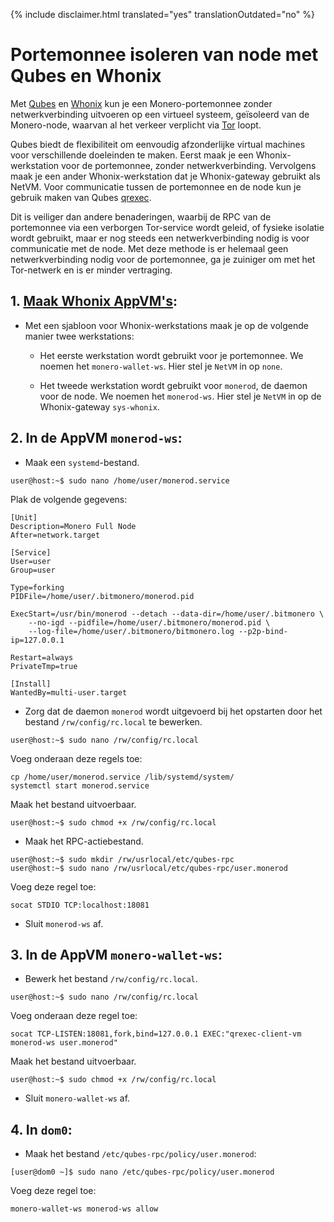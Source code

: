 {% include disclaimer.html translated="yes" translationOutdated="no" %}

# Portemonnee isoleren van node met Qubes en Whonix

Met [Qubes](https://qubes-os.org) en [Whonix](https://whonix.org) kun je een Monero-portemonnee zonder netwerkverbinding uitvoeren op een virtueel systeem, geïsoleerd van de Monero-node, waarvan al het verkeer verplicht via [Tor](https://torproject.org) loopt.

Qubes biedt de flexibiliteit om eenvoudig afzonderlijke virtual machines voor verschillende doeleinden te maken. Eerst maak je een Whonix-werkstation voor de portemonnee, zonder netwerkverbinding. Vervolgens maak je een ander Whonix-werkstation dat je Whonix-gateway gebruikt als NetVM. Voor communicatie tussen de portemonnee en de node kun je gebruik maken van Qubes [qrexec](https://www.qubes-os.org/doc/qrexec3/).

Dit is veiliger dan andere benaderingen, waarbij de RPC van de portemonnee via een verborgen Tor-service wordt geleid, of fysieke isolatie wordt gebruikt, maar er nog steeds een netwerkverbinding nodig is voor communicatie met de node. Met deze methode is er helemaal geen netwerkverbinding nodig voor de portemonnee, ga je zuiniger om met het Tor-netwerk en is er minder vertraging.


## 1. [Maak Whonix AppVM's](https://www.whonix.org/wiki/Qubes/Install):

+ Met een sjabloon voor Whonix-werkstations maak je op de volgende manier twee werkstations:

  - Het eerste werkstation wordt gebruikt voor je portemonnee. We noemen het `monero-wallet-ws`. Hier stel je `NetVM` in op `none`.

  - Het tweede werkstation wordt gebruikt voor `monerod`, de daemon voor de node. We noemen het `monerod-ws`. Hier stel je `NetVM` in op de Whonix-gateway `sys-whonix`.

## 2. In de AppVM `monerod-ws`:

+ Maak een `systemd`-bestand.

```
user@host:~$ sudo nano /home/user/monerod.service
```

Plak de volgende gegevens:

```
[Unit]
Description=Monero Full Node
After=network.target

[Service]
User=user
Group=user

Type=forking
PIDFile=/home/user/.bitmonero/monerod.pid

ExecStart=/usr/bin/monerod --detach --data-dir=/home/user/.bitmonero \
    --no-igd --pidfile=/home/user/.bitmonero/monerod.pid \
    --log-file=/home/user/.bitmonero/bitmonero.log --p2p-bind-ip=127.0.0.1

Restart=always
PrivateTmp=true

[Install]
WantedBy=multi-user.target
```

+ Zorg dat de daemon `monerod` wordt uitgevoerd bij het opstarten door het bestand `/rw/config/rc.local` te bewerken.

```
user@host:~$ sudo nano /rw/config/rc.local
```

Voeg onderaan deze regels toe:

```
cp /home/user/monerod.service /lib/systemd/system/
systemctl start monerod.service
```

Maak het bestand uitvoerbaar.

```
user@host:~$ sudo chmod +x /rw/config/rc.local
```

+ Maak het RPC-actiebestand.

```
user@host:~$ sudo mkdir /rw/usrlocal/etc/qubes-rpc
user@host:~$ sudo nano /rw/usrlocal/etc/qubes-rpc/user.monerod
```

Voeg deze regel toe:

```
socat STDIO TCP:localhost:18081
```

+ Sluit `monerod-ws` af.

## 3. In de AppVM `monero-wallet-ws`:

+ Bewerk het bestand `/rw/config/rc.local`.

```
user@host:~$ sudo nano /rw/config/rc.local
```

Voeg onderaan deze regel toe:

```
socat TCP-LISTEN:18081,fork,bind=127.0.0.1 EXEC:"qrexec-client-vm monerod-ws user.monerod"
```

Maak het bestand uitvoerbaar.

```
user@host:~$ sudo chmod +x /rw/config/rc.local
```

+ Sluit `monero-wallet-ws` af.

## 4. In `dom0`:

+ Maak het bestand `/etc/qubes-rpc/policy/user.monerod`:

```
[user@dom0 ~]$ sudo nano /etc/qubes-rpc/policy/user.monerod
```

Voeg deze regel toe:

```
monero-wallet-ws monerod-ws allow
```
